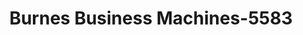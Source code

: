 ---
f_zip-code: 97294
f_state-code: OR
title: Burnes Business Machines-5583
f_phone: 503-252-6067
f_city-only: Portland
f_address: Po Box 20282 Portland
f_location-unique-id: '5583'
slug: burnes-business-machines-5583
updated-on: '2024-05-30T13:46:58.046Z'
created-on: '2024-05-30T13:36:59.803Z'
published-on: '2024-05-30T13:54:32.469Z'
f_city-state: cms/city/portland-or.md
f_company: cms/company/burnes-business-machines.md
f_state: cms/state/oregon.md
layout: '[payday-loan].html'
tags: payday-loan
---